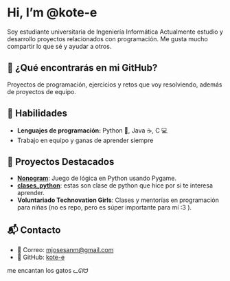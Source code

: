 # Hi, I’m @kote-e

Soy estudiante universitaria de Ingeniería Informática
Actualmente estudio y desarrollo proyectos relacionados con programación. 
Me gusta mucho compartir lo que sé y ayudar a otros.

## 🚀 ¿Qué encontrarás en mi GitHub?

Proyectos de programación, ejercicios y retos que voy resolviendo, además de proyectos de equipo.

## 🌱 Habilidades
- **Lenguajes de programación:** Python 🐍, Java ☕, C 💻
- Trabajo en equipo y ganas de aprender siempre

## 🌟 Proyectos Destacados  
- **[Nonogram](https://github.com/kote-e/nonogram)**: Juego de lógica en Python usando Pygame.
- **[clases_python]([clases_python](https://github.com/kote-e/codigos.py/tree/main/clases_python))**: estas son clase de python que hice por si te interesa aprender.
- **Voluntariado Technovation Girls**: Clases y mentorías en programación para niñas (no es repo, pero es súper importante para mí :3 ).

## 📬 Contacto

- 📧 Correo: mjosesanm@gmail.com  
- 🔗 GitHub: [kote-e](https://github.com/kote-e) 

me encantan los gatos
ᓚᘏᗢ


<!---
kote-e/kote-e is a ✨ special ✨ repository because its `README.md` (this file) appears on your GitHub profile.
You can click the Preview link to take a look at your changes.
--->
